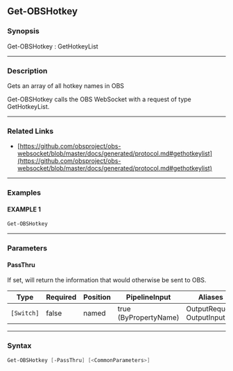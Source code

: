Get-OBSHotkey
-------------




### Synopsis
Get-OBSHotkey : GetHotkeyList



---


### Description

Gets an array of all hotkey names in OBS


Get-OBSHotkey calls the OBS WebSocket with a request of type GetHotkeyList.



---


### Related Links
* [https://github.com/obsproject/obs-websocket/blob/master/docs/generated/protocol.md#gethotkeylist](https://github.com/obsproject/obs-websocket/blob/master/docs/generated/protocol.md#gethotkeylist)





---


### Examples
#### EXAMPLE 1
```PowerShell
Get-OBSHotkey
```



---


### Parameters
#### **PassThru**

If set, will return the information that would otherwise be sent to OBS.






|Type      |Required|Position|PipelineInput        |Aliases                      |
|----------|--------|--------|---------------------|-----------------------------|
|`[Switch]`|false   |named   |true (ByPropertyName)|OutputRequest<br/>OutputInput|





---


### Syntax
```PowerShell
Get-OBSHotkey [-PassThru] [<CommonParameters>]
```
